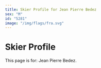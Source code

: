 ```yaml
---
title: Skier Profile for Jean Pierre Bedez
sex: "M"
id: "5281"
image: "/img/flags/fra.svg" 
---
```


# Skier Profile

This page is for: Jean Pierre Bedez.
    